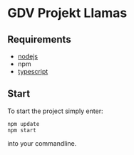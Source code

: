 GDV Projekt Llamas
==================

Requirements
------------
- [nodejs](https://nodejs.org/en/)
- npm
- [typescript](http://www.typescriptlang.org/#download-links)

Start
-----
To start the project simply enter:

    npm update
    npm start
    
into your commandline.